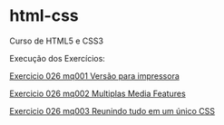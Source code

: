 # html-css
 Curso de HTML5 e CSS3

 Execução dos Exercícios:




 <a href="https://alessandroespinola.github.io/html-css/exercicios/ex026/mq001/" > Exercicio 026  mq001 Versão para impressora </a>

<a href="https://alessandroespinola.github.io/html-css/exercicios/ex026/mq002/" > Exercicio 026  mq002 Multiplas Media Features </a>

<a href="https://alessandroespinola.github.io/html-css/exercicios/ex026/mq003/"  > Exercicio 026  mq003 Reunindo tudo em um único CSS </a>


